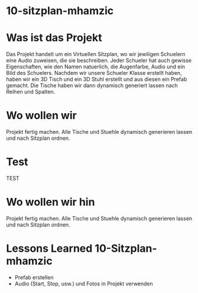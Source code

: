 # 10-sitzplan-mhamzic

# Was ist das Projekt
Das Projekt handelt um ein Virtuellen Sitzplan, wo wir jewiligen Schuelern eine Audio zuweisen, die sie beschreiben. 
Jeder Schueler hat auch gewisse Eigenschaften, wie den Namen natuerlich, die Augenfarbe, Audio und ein Bild des Schuelers. 
Nachdem wir unsere Schueler Klasse erstellt haben, haben wir ein 3D Tisch und ein 3D Stuhl erstellt und aus diesen ein 
Prefab gemacht. Die Tische haben wir dann dynamisch generiert lassen nach Reihen und Spalten. 


# Wo wollen wir
Projekt fertig machen. Alle Tische und Stuehle dynamisch generieren lassen und nach Sitzplan ordnen.

# Test
TEST

# Wo wollen wir hin
Projekt fertig machen. Alle Tische und Stuehle dynamisch generieren lassen und nach Sitzplan ordnen.

# Lessons Learned 10-Sitzplan-mhamzic

- Prefab erstellen 
- Audio (Start, Stop, usw.) und Fotos in Projekt verwenden 